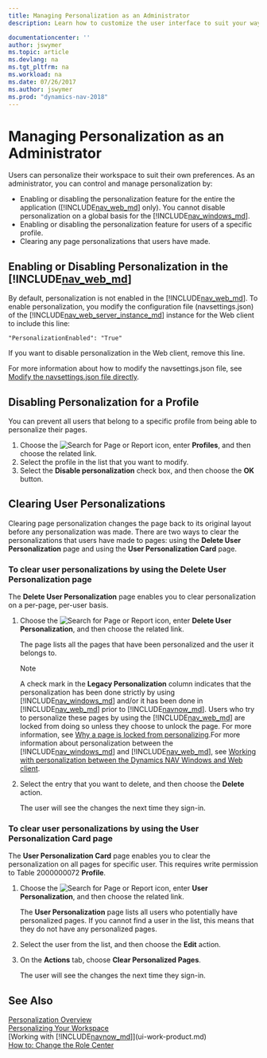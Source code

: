 ```yaml
---
title: Managing Personalization as an Administrator
description: Learn how to customize the user interface to suit your way of working.

documentationcenter: ''
author: jswymer
ms.topic: article
ms.devlang: na
ms.tgt_pltfrm: na
ms.workload: na
ms.date: 07/26/2017
ms.author: jswymer
ms.prod: "dynamics-nav-2018"
---
```

# Managing Personalization as an Administrator
Users can personalize their workspace to suit their own preferences. As an administrator, you can control and manage personalization by:

-   Enabling or disabling the personalization feature for the entire the application ([!INCLUDE[nav_web_md](includes/nav_web_md.md)] only). You cannot disable personalization on a global basis for the [!INCLUDE[nav_windows_md](includes/nav_windows_md.md)].
-   Enabling or disabling the personalization feature for users of a specific profile.
-   Clearing any page personalizations that users have made.

## <a name="EnablePersonalization"></a>Enabling or Disabling Personalization in the [!INCLUDE[nav_web_md](includes/nav_web_md.md)] 
By default, personalization is not enabled in the [!INCLUDE[nav_web_md](includes/nav_web_md.md)]. To enable personalization, you modify the configuration file (navsettings.json) of the [!INCLUDE[nav_web_server_instance_md](includes/nav_web_server_instance_md.md)] instance for the Web client to include this line:

```
"PersonalizationEnabled": "True"
```

If you want to disable personalization in the Web client, remove this line.

For more information about how to modify the navsettings.json file, see [Modify the navsettings.json file directly](https://docs.microsoft.com/en-us/dynamics-nav/configuring-microsoft-dynamics-nav-web-client-by-modifying-the-web.config-file#WebClientSettingsFile).

## Disabling Personalization for a Profile
You can prevent all users that belong to a specific profile from being able to personalize their pages.
1.  Choose the ![Search for Page or Report](media/ui-search/search_small.png "Search for Page or Report icon") icon, enter **Profiles**, and then choose the related link.
2.  Select the profile in the list that you want to modify.
3.  Select the **Disable personalization** check box, and then choose the **OK** button.

## Clearing User Personalizations
Clearing page personalization changes the page back to its original layout before any personalization was made. There are two ways to clear the personalizations that users have made to pages: using the **Delete User Personalization** page and using the **User Personalization Card** page.

### To clear user personalizations by using the Delete User Personalization page
The **Delete User Personalization** page enables you to clear personalization on a per-page, per-user basis.

1.  Choose the ![Search for Page or Report](media/ui-search/search_small.png "Search for Page or Report icon") icon, enter **Delete User Personalization**, and then choose the related link.

    The page lists all the pages that have been personalized and the user it belongs to.

    >[!NOTE]
    > A check mark in the **Legacy Personalization** column indicates that the personalization has been done strictly by using [!INCLUDE[nav_windows_md](includes/nav_windows_md.md)] and/or it has been done in [!INCLUDE[nav_web_md](includes/nav_web_md.md)] prior to [!INCLUDE[navnow_md](includes/navnow_md.md)]. Users who try to personalize these pages by using the [!INCLUDE[nav_web_md](includes/nav_web_md.md)] are locked from doing so unless they choose to unlock the page. For more information, see [Why a page is locked from personalizing](ui-personalization-locked.md).For more information about personalization between the [!INCLUDE[nav_windows_md](includes/nav_windows_md.md)] and [!INCLUDE[nav_web_md](includes/nav_web_md.md)], see [Working with personalization between the Dynamics NAV Windows and Web client](ui-personalization-overview.md#PersonalizationWinWeb).

2. Select the entry that you want to delete, and then choose the **Delete** action.

    The user will see the changes the next time they sign-in.

### To clear user personalizations by using the User Personalization Card page

The **User Personalization Card** page enables you to clear the personalization on all pages for specific user. This requires write permission to Table 2000000072 **Profile**.

1.  Choose the ![Search for Page or Report](media/ui-search/search_small.png "Search for Page or Report icon") icon, enter **User Personalization**, and then choose the related link.

    The **User Personalization** page lists all users who potentially have personalized pages. If you cannot find a user in the list, this means that they do not have any personalized pages.

2. Select the user from the list, and then choose the **Edit** action.

3.  On the **Actions** tab, choose **Clear Personalized Pages**.

    The user will see the changes the next time they sign-in.

## See Also
[Personalization Overview](ui-personalization-overview.md)  
[Personalizing Your Workspace](ui-personalization-user.md)  
[Working with [!INCLUDE[navnow_md](includes/navnow_md.md)]](ui-work-product.md)  
[How to: Change the Role Center](change-role.md)  
